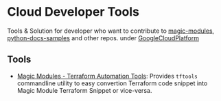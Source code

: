 # Cloud Developer Tools

Tools & Solution for developer who want to contribute to [magic-modules](https://github.com/GoogleCloudPlatform/magic-modules), [python-docs-samples](https://github.com/GoogleCloudPlatform/python-docs-samples) and other repos. under [GoogleCloudPlatform](https://github.com/GoogleCloudPlatform)

## Tools

- [Magic Modules - Terraform Automation Tools](https://github.com/msampathkumar/MagicModules-TerraformTools): Provides `tftools` commandline utility to easy convertion Terraform code snippet into Magic Module Terraform Snippet or vice-versa.
